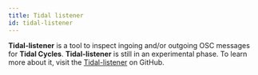 ```yaml
---
title: Tidal listener
id: tidal-listener
---
```


**Tidal-listener** is a tool to inspect ingoing and/or outgoing OSC messages for **Tidal Cycles**. **Tidal-listener** is still in an experimental phase. To learn more about it, visit the [Tidal-listener](https://github.com/tidalcycles/tidal-listener) on GitHub.
